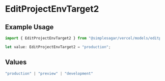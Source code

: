 # EditProjectEnvTarget2

## Example Usage

```typescript
import { EditProjectEnvTarget2 } from "@simplesagar/vercel/models/editprojectenvop.js";

let value: EditProjectEnvTarget2 = "production";
```

## Values

```typescript
"production" | "preview" | "development"
```